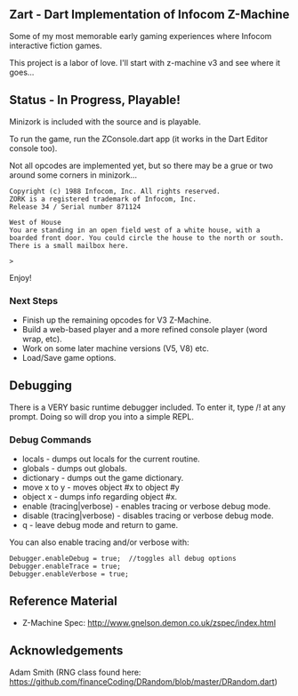 ## Zart - Dart Implementation of Infocom Z-Machine ##
Some of my most memorable early gaming experiences where Infocom interactive fiction games.

This project is a labor of love.  I'll start with z-machine v3 and see where it goes...

## Status - In Progress, Playable! ##
Minizork is included with the source and is playable.

To run the game, run the ZConsole.dart app (it works in the Dart Editor console too).

Not all opcodes are implemented yet, but so there may be a grue or two around some corners in minizork...

	Copyright (c) 1988 Infocom, Inc. All rights reserved.
	ZORK is a registered trademark of Infocom, Inc.
	Release 34 / Serial number 871124

	West of House
	You are standing in an open field west of a white house, with a 
	boarded front door. You could circle the house to the north or south.
	There is a small mailbox here.

	>
	
Enjoy!

### Next Steps ###
* Finish up the remaining opcodes for V3 Z-Machine.
* Build a web-based player and a more refined console player (word wrap, etc).
* Work on some later machine versions (V5, V8) etc.
* Load/Save game options.

## Debugging ##
There is a VERY basic runtime debugger included.  To enter it, type /! at any prompt.
Doing so will drop you into a simple REPL.

### Debug Commands ###
* locals - dumps out locals for the current routine.
* globals - dumps out globals.
* dictionary - dumps out the game dictionary.
* move x to y - moves object #x to object #y
* object x - dumps info regarding object #x.
* enable (tracing|verbose) - enables tracing or verbose debug mode.
* disable (tracing|verbose) - disables tracing or verbose debug mode.
* q - leave debug mode and return to game.

You can also enable tracing and/or verbose with:

	Debugger.enableDebug = true;  //toggles all debug options
    Debugger.enableTrace = true;
    Debugger.enableVerbose = true;
    
## Reference Material ##
* Z-Machine Spec: http://www.gnelson.demon.co.uk/zspec/index.html

## Acknowledgements ##
Adam Smith (RNG class found here: https://github.com/financeCoding/DRandom/blob/master/DRandom.dart)
